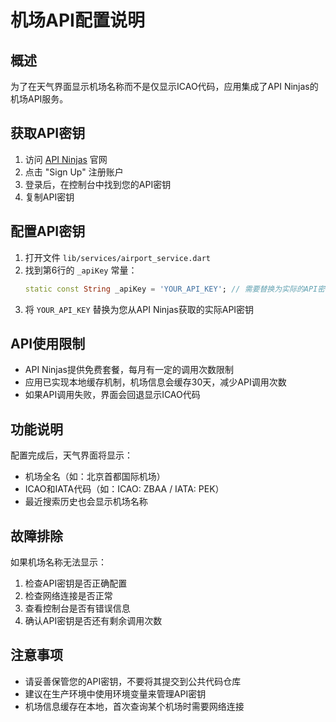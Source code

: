 # 机场API配置说明

## 概述

为了在天气界面显示机场名称而不是仅显示ICAO代码，应用集成了API Ninjas的机场API服务。

## 获取API密钥

1. 访问 [API Ninjas](https://api.api-ninjas.com/) 官网
2. 点击 "Sign Up" 注册账户
3. 登录后，在控制台中找到您的API密钥
4. 复制API密钥

## 配置API密钥

1. 打开文件 `lib/services/airport_service.dart`
2. 找到第6行的 `_apiKey` 常量：
   ```dart
   static const String _apiKey = 'YOUR_API_KEY'; // 需要替换为实际的API密钥
   ```
3. 将 `YOUR_API_KEY` 替换为您从API Ninjas获取的实际API密钥

## API使用限制

- API Ninjas提供免费套餐，每月有一定的调用次数限制
- 应用已实现本地缓存机制，机场信息会缓存30天，减少API调用次数
- 如果API调用失败，界面会回退显示ICAO代码

## 功能说明

配置完成后，天气界面将显示：
- 机场全名（如：北京首都国际机场）
- ICAO和IATA代码（如：ICAO: ZBAA / IATA: PEK）
- 最近搜索历史也会显示机场名称

## 故障排除

如果机场名称无法显示：
1. 检查API密钥是否正确配置
2. 检查网络连接是否正常
3. 查看控制台是否有错误信息
4. 确认API密钥是否还有剩余调用次数

## 注意事项

- 请妥善保管您的API密钥，不要将其提交到公共代码仓库
- 建议在生产环境中使用环境变量来管理API密钥
- 机场信息缓存在本地，首次查询某个机场时需要网络连接